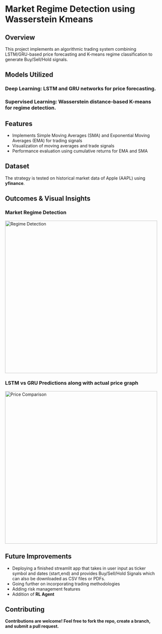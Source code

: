 # Market Regime Detection using Wasserstein Kmeans

## Overview

This project implements an algorithmic trading system combining LSTM/GRU-based price forecasting and K-means regime classification to generate Buy/Sell/Hold signals. 

## Models Utilized
### Deep Learning: LSTM and GRU networks for price forecasting.
### Supervised Learning: Wasserstein distance-based K-means for regime detection.
## Features

- Implements Simple Moving Averages (SMA) and Exponential Moving Averages (EMA) for trading signals
- Visualization of moving averages and trade signals
- Performance evaluation using cumulative returns for EMA and SMA

## Dataset

The strategy is tested on historical market data of Apple (AAPL) using **yfinance**.

## Outcomes & Visual Insights

### Market Regime Detection
<img src="Results/regimes_126days.png" alt="Regime Detection" width="500"/>

### LSTM vs GRU Predictions along with actual price graph
<img src="Results/AAPL_Price_Comparison.png" alt="Price Comparison" width="500"/>

## Future Improvements

- Deploying a finished streamlit app that takes in user input as ticker symbol and dates (start,end) and provides Buy/Sell/Hold Signals which can also be downloaded as CSV files or PDFs.
- Going further on incorporating trading methodologies
- Adding risk management features
- Addition of <strong>RL Agent<strong>

## Contributing

Contributions are welcome! Feel free to fork the repo, create a branch, and submit a pull request.
